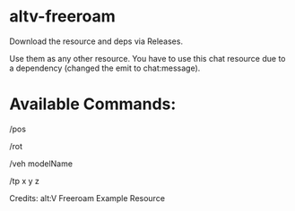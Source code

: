 # altv-freeroam

Download the resource and deps via Releases.

Use them as any other resource. You have to use this chat resource due to a dependency (changed the emit to chat:message).

# Available Commands:

/pos   

/rot

/veh modelName

/tp x y z

Credits: alt:V Freeroam Example Resource
